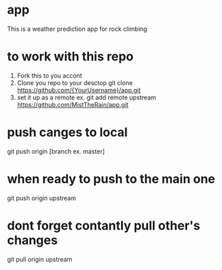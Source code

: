 # app
This is a weather prediction app for rock climbing



# to work with this repo
1. Fork this to you accont
2. Clone you repo to your desctop
git clone https://github.com/{YourUsername}/app.git
2. set it up as a remote ex.
git add remote upstream https://github.com/MistTheRain/app.git

# push canges to local
git push origin [branch ex. master]

# when ready to push to the main one
git push origin upstream

# dont forget contantly pull other's changes
git pull origin upstream



